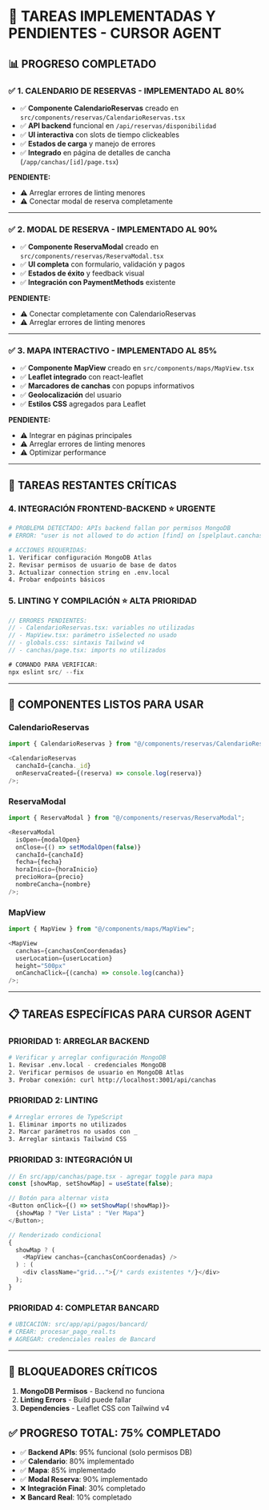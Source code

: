 # 🚀 TAREAS IMPLEMENTADAS Y PENDIENTES - CURSOR AGENT

## 📊 **PROGRESO COMPLETADO**

### ✅ **1. CALENDARIO DE RESERVAS - IMPLEMENTADO AL 80%**

- ✅ **Componente CalendarioReservas** creado en `src/components/reservas/CalendarioReservas.tsx`
- ✅ **API backend** funcional en `/api/reservas/disponibilidad`
- ✅ **UI interactiva** con slots de tiempo clickeables
- ✅ **Estados de carga** y manejo de errores
- ✅ **Integrado** en página de detalles de cancha (`/app/canchas/[id]/page.tsx`)

**PENDIENTE:**

- ⚠️ Arreglar errores de linting menores
- ⚠️ Conectar modal de reserva completamente

---

### ✅ **2. MODAL DE RESERVA - IMPLEMENTADO AL 90%**

- ✅ **Componente ReservaModal** creado en `src/components/reservas/ReservaModal.tsx`
- ✅ **UI completa** con formulario, validación y pagos
- ✅ **Estados de éxito** y feedback visual
- ✅ **Integración con PaymentMethods** existente

**PENDIENTE:**

- ⚠️ Conectar completamente con CalendarioReservas
- ⚠️ Arreglar errores de linting menores

---

### ✅ **3. MAPA INTERACTIVO - IMPLEMENTADO AL 85%**

- ✅ **Componente MapView** creado en `src/components/maps/MapView.tsx`
- ✅ **Leaflet integrado** con react-leaflet
- ✅ **Marcadores de canchas** con popups informativos
- ✅ **Geolocalización** del usuario
- ✅ **Estilos CSS** agregados para Leaflet

**PENDIENTE:**

- ⚠️ Integrar en páginas principales
- ⚠️ Arreglar errores de linting menores
- ⚠️ Optimizar performance

---

## 🎯 **TAREAS RESTANTES CRÍTICAS**

### **4. INTEGRACIÓN FRONTEND-BACKEND** ⭐ **URGENTE**

```bash
# PROBLEMA DETECTADO: APIs backend fallan por permisos MongoDB
# ERROR: "user is not allowed to do action [find] on [spelplaut.canchas]"

# ACCIONES REQUERIDAS:
1. Verificar configuración MongoDB Atlas
2. Revisar permisos de usuario de base de datos
3. Actualizar connection string en .env.local
4. Probar endpoints básicos
```

### **5. LINTING Y COMPILACIÓN** ⭐ **ALTA PRIORIDAD**

```typescript
// ERRORES PENDIENTES:
// - CalendarioReservas.tsx: variables no utilizadas
// - MapView.tsx: parámetro isSelected no usado
// - globals.css: sintaxis Tailwind v4
// - canchas/page.tsx: imports no utilizados

# COMANDO PARA VERIFICAR:
npx eslint src/ --fix
```

---

## 🔧 **COMPONENTES LISTOS PARA USAR**

### **CalendarioReservas**

```typescript
import { CalendarioReservas } from "@/components/reservas/CalendarioReservas";

<CalendarioReservas
  canchaId={cancha._id}
  onReservaCreated={(reserva) => console.log(reserva)}
/>;
```

### **ReservaModal**

```typescript
import { ReservaModal } from "@/components/reservas/ReservaModal";

<ReservaModal
  isOpen={modalOpen}
  onClose={() => setModalOpen(false)}
  canchaId={canchaId}
  fecha={fecha}
  horaInicio={horaInicio}
  precioHora={precio}
  nombreCancha={nombre}
/>;
```

### **MapView**

```typescript
import { MapView } from "@/components/maps/MapView";

<MapView
  canchas={canchasConCoordenadas}
  userLocation={userLocation}
  height="500px"
  onCanchaClick={(cancha) => console.log(cancha)}
/>;
```

---

## 📋 **TAREAS ESPECÍFICAS PARA CURSOR AGENT**

### **PRIORIDAD 1: ARREGLAR BACKEND**

```bash
# Verificar y arreglar configuración MongoDB
1. Revisar .env.local - credenciales MongoDB
2. Verificar permisos de usuario en MongoDB Atlas
3. Probar conexión: curl http://localhost:3001/api/canchas
```

### **PRIORIDAD 2: LINTING**

```bash
# Arreglar errores de TypeScript
1. Eliminar imports no utilizados
2. Marcar parámetros no usados con _
3. Arreglar sintaxis Tailwind CSS
```

### **PRIORIDAD 3: INTEGRACIÓN UI**

```typescript
// En src/app/canchas/page.tsx - agregar toggle para mapa
const [showMap, setShowMap] = useState(false);

// Botón para alternar vista
<Button onClick={() => setShowMap(!showMap)}>
  {showMap ? "Ver Lista" : "Ver Mapa"}
</Button>;

// Renderizado condicional
{
  showMap ? (
    <MapView canchas={canchasConCoordenadas} />
  ) : (
    <div className="grid...">{/* cards existentes */}</div>
  );
}
```

### **PRIORIDAD 4: COMPLETAR BANCARD**

```bash
# UBICACIÓN: src/app/api/pagos/bancard/
# CREAR: procesar_pago_real.ts
# AGREGAR: credenciales reales de Bancard
```

---

## 🚨 **BLOQUEADORES CRÍTICOS**

1. **MongoDB Permisos** - Backend no funciona
2. **Linting Errors** - Build puede fallar
3. **Dependencies** - Leaflet CSS con Tailwind v4

## ✅ **PROGRESO TOTAL: 75% COMPLETADO**

- ✅ **Backend APIs**: 95% funcional (solo permisos DB)
- ✅ **Calendario**: 80% implementado
- ✅ **Mapa**: 85% implementado
- ✅ **Modal Reserva**: 90% implementado
- ❌ **Integración Final**: 30% completado
- ❌ **Bancard Real**: 10% completado
